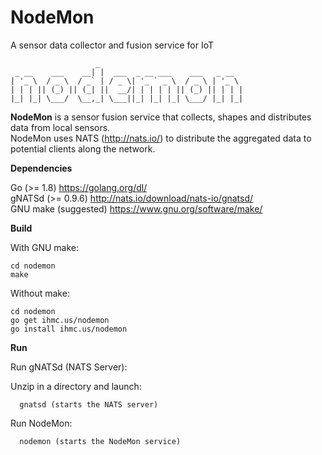 # NodeMon
A sensor data collector and fusion service for IoT
```
                   _
 _ __    ___    __| |  ___  _ __ ___    ___   _ __
| '_ \  / _ \  / _` | / _ \| '_ ` _ \  / _ \ | '_ \
| | | || (_) || (_| ||  __/| | | | | || (_) || | | |
|_| |_| \___/  \__,_| \___||_| |_| |_| \___/ |_| |_|
```

<b>NodeMon</b> is a sensor fusion service that collects, shapes and distributes data from local sensors.<br/>
NodeMon uses NATS (http://nats.io/) to distribute the aggregated data to potential clients along the network.

<b>Dependencies</b>

Go (>= 1.8) https://golang.org/dl/<br/>
gNATSd (>= 0.9.6) http://nats.io/download/nats-io/gnatsd/<br />
GNU make (suggested) https://www.gnu.org/software/make/<br/>

<b>Build</b>

With GNU make:

```
cd nodemon
make
```

Without make:

```
cd nodemon
go get ihmc.us/nodemon
go install ihmc.us/nodemon
```

<b>Run</b>

Run gNATSd (NATS Server):

Unzip in a directory and launch:
```
  gnatsd (starts the NATS server)
```

Run NodeMon:
```
  nodemon (starts the NodeMon service)
```


